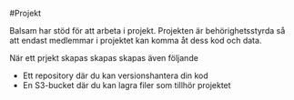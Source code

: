 #Projekt

Balsam har stöd för att arbeta i projekt. Projekten är behörighetsstyrda så att endast medlemmar i projektet kan komma åt dess kod och data.


När ett prjekt skapas skapas skapas även följande
- Ett repository där du kan versionshantera din kod
- En S3-bucket där du kan lagra filer som tillhör projektet


